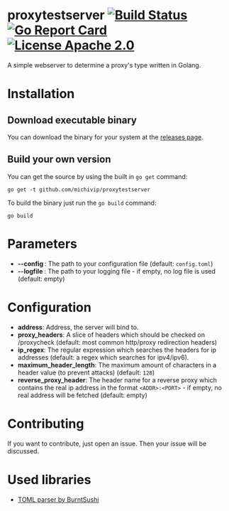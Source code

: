 # proxytestserver [![Build Status](https://travis-ci.org/michivip/proxytestserver.svg?branch=master)](https://travis-ci.org/michivip/proxytestserver) [![Go Report Card](https://goreportcard.com/badge/github.com/michivip/proxytestserver)](https://goreportcard.com/report/github.com/michivip/proxytestserver) [![License Apache 2.0](https://img.shields.io/badge/license-Apache--2.0-blue.svg?maxAge=31622400)](https://www.apache.org/licenses/LICENSE-2.0)
A simple webserver to determine a proxy's type written in Golang.
# Installation
## Download executable binary
You can download the binary for your system at the [releases page](https://github.com/michivip/proxytestserver/releases).
## Build your own version
You can get the source by using the built in `go get` command:
```
go get -t github.com/michivip/proxytestserver
```
To build the binary just run the `go build` command:
```
go build
```

# Parameters
- **--config <path>**: The path to your configuration file (default: `config.toml`)
- **--logfile <path>**: The path to your logging file - if empty, no log file is used (default: empty) 

# Configuration
- **address**: Address, the server will bind to.
- **proxy_headers**: A slice of headers which should be checked on /proxycheck (default: most common http/proxy redirection headers) 
- **ip_regex**: The regular expression which searches the headers for ip addresses (default: a regex which searches for ipv4/ipv6).
- **maximum_header_length**: The maximum amount of characters in a header value (to prevent attacks) (default: `128`)
- **reverse_proxy_header**: The header name for a reverse proxy which contains the real ip address in the format `<ADDR>:<PORT>` - if empty, no real address will be fetched (default: empty)

# Contributing
If you want to contribute, just open an issue. Then your issue will be discussed.

# Used libraries
- [TOML parser by BurntSushi](https://github.com/BurntSushi/toml)